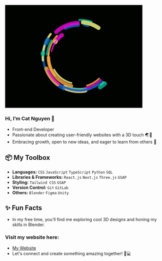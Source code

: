<img src="Logo.gif" alt="Image Description" style="width: 450px;">

### Hi, I’m Cat Nguyen 👋
  - Front-end Developer
  - Passionate about creating user-friendly websites with a 3D touch 🌏🎨
  - Embracing growth, open to new ideas, and eager to learn from others 🌱

## 📦 My Toolbox
- **Languages:** `CSS` `JavaScript` `TypeScript` `Python` `SQL`  
- **Libraries & Frameworks:** `React.js` `Next.js` `Three.js` `GSAP`
- **Styling:** `Tailwind CSS` `GSAP`
- **Version Control:** `Git` `GitLab`  
- **Others:** `Blender` `Figma` `Unity`  

## ✨ Fun Facts
- In my free time, you'll find me exploring cool 3D designs and honing my skills in Blender.

### Visit my website here:
- [My Website](https://nguyencatnguyen.github.io/CatNguyen/index.html)  
- Let's connect and create something amazing together! 🌟💻
